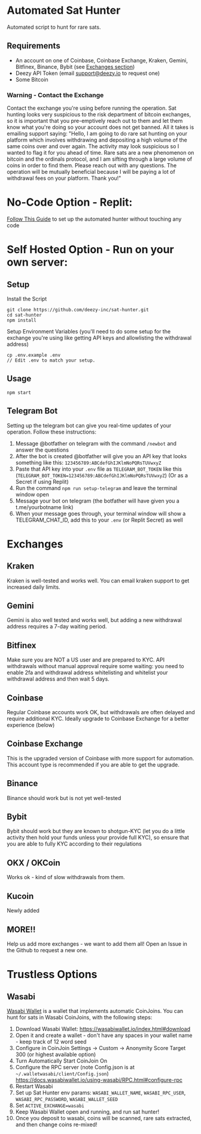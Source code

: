 # Automated Sat Hunter
Automated script to hunt for rare sats.

## Requirements
- An account on one of Coinbase, Coinbase Exchange, Kraken, Gemini, Bitfinex, Binance, Bybit (see [Exchanges section](https://github.com/deezy-inc/sat-hunter#exchanges))
- Deezy API Token (email support@deezy.io to request one)
- Some Bitcoin

### Warning - Contact the Exchange
Contact the exchange you're using before running the operation. Sat hunting looks very suspicious to the risk department of bitcoin exchanges, so it is important
that you pre-emptively reach out to them and let them know what you're doing so your account does not get banned. All
it takes is emailing support saying: "Hello, I am going to do rare sat hunting on your platform which involves
withdrawing and depositing a high volume of the same coins over and over again. The activity may look suspicious so I
wanted to flag it for you ahead of time. Rare sats are a new phenomenon on bitcoin and the ordinals protocol, and I am
sifting through a large volume of coins in order to find them. Please reach out with any questions. The operation will
be mutually beneficial because I will be paying a lot of withdrawal fees on your platform. Thank you!"

# No-Code Option - Replit:
[Follow This Guide](https://docs.google.com/document/d/17Psk_fY-mhDJ9oVYz2OwbMT1CjCvdOk6Ugqpf0-y_ds/edit#heading=h.a0btlgclkz18) to set up the automated hunter without touching any code

# Self Hosted Option - Run on your own server:

## Setup
Install the Script
```agsl
git clone https://github.com/deezy-inc/sat-hunter.git
cd sat-hunter
npm install
```

Setup Environment Variables (you'll need to do some setup for the exchange you're using like getting API keys and allowlisting the withdrawal address)
```agsl
cp .env.example .env
// Edit .env to match your setup.
```

## Usage
```agsl
npm start
```

## Telegram Bot
Setting up the telegram bot can give you real-time updates of your operation. Follow these instructions:
1) Message @botfather on telegram with the command `/newbot` and answer the questions
2) After the bot is created @botfather will give you an API key that looks something like this: `123456789:ABCdefGhIJKlmNoPQRsTUVwxyZ`
3) Paste that API key into your `.env` file as `TELEGRAM_BOT_TOKEN` like this (`TELEGRAM_BOT_TOKEN=123456789:ABCdefGhIJKlmNoPQRsTUVwxyZ`) (Or as a Secret if using Replit)
4) Run the command `npm run setup-telegram` and leave the terminal window open
5) Message your bot on telegram (the botfather will have given you a t.me/yourbotname link)
6) When your message goes through, your terminal window will show a TELEGRAM_CHAT_ID, add this to your `.env` (or Replit Secret) as well

# Exchanges
## Kraken
Kraken is well-tested and works well. You can email kraken support to get increased daily limits.

## Gemini
Gemini is also well tested and works well, but adding a new withdrawal address requires a 7-day waiting period.

## Bitfinex
Make sure you are NOT a US user and are prepared to KYC. API withdrawals without manual approval require some waiting: you need to enable 2fa and withdrawal address whitelisting and whitelist your withdrawal address and then wait 5 days.

## Coinbase
Regular Coinbase accounts work OK, but withdrawals are often delayed and require additional KYC. Ideally upgrade to Coinbase Exchange for a better experience (below)

## Coinbase Exchange
This is the upgraded version of Coinbase with more support for automation. This account type is recommended if you are able to get the upgrade.

## Binance
Binance should work but is not yet well-tested

## Bybit
Bybit should work but they are known to shotgun-KYC (let you do a little activity then hold your funds unless your provide full KYC), so ensure that you are able to fully KYC according to their regulations

## OKX / OKCoin
Works ok - kind of slow withdrawals from them.

## Kucoin
Newly added

## MORE!!
Help us add more exchanges - we want to add them all! Open an Issue in the Github to request a new one.

# Trustless Options
## Wasabi
[Wasabi Wallet](https://wasabiwallet.io/) is a wallet that implements automatic CoinJoins. You can hunt for sats in Wasabi CoinJoins, with the following steps:

1. Download Wasabi Wallet: https://wasabiwallet.io/index.html#download
2. Open it and create a wallet - don't have any spaces in your wallet name - keep track of 12 word seed
3. Configure in CoinJoin Settings -> Custom -> Anonymity Score Target 300 (or highest available option)
4. Turn Automatically Start CoinJoin On
4. Configure the RPC server (note Config.json is at `~/.walletwasabi/client/Config.json`) https://docs.wasabiwallet.io/using-wasabi/RPC.html#configure-rpc
5. Restart Wasabi
6. Set up Sat Hunter env params: `WASABI_WALLET_NAME`, `WASABI_RPC_USER`, `WASABI_RPC_PASSWORD`, `WASABI_WALLET_SEED`
7. Set `ACTIVE_EXCHANGE=wasabi`
8. Keep Wasabi Wallet open and running, and run sat hunter!
9. Once you deposit to wasabi, coins will be scanned, rare sats extracted, and then change coins re-mixed!